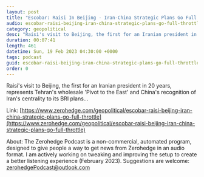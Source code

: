 ```yaml
---
layout: post
title: "Escobar: Raisi In Beijing - Iran-China Strategic Plans Go Full Throttle"
audio: escobar-raisi-beijing-iran-china-strategic-plans-go-full-throttle-0
category: geopolitical
desc: "Raisi's visit to Beijing, the first for an Iranian president in 20 years, represents Tehran's wholesale 'Pivot to the East' and China's recognition of Iran's centrality to its BRI plans..."
duration: 00:07:41
length: 461
datetime: Sun, 19 Feb 2023 04:30:00 +0000
tags: podcast
guid: escobar-raisi-beijing-iran-china-strategic-plans-go-full-throttle-0
order: 0
---
```

Raisi's visit to Beijing, the first for an Iranian president in 20 years, represents Tehran's wholesale 'Pivot to the East' and China's recognition of Iran's centrality to its BRI plans...

Link: [https://www.zerohedge.com/geopolitical/escobar-raisi-beijing-iran-china-strategic-plans-go-full-throttle](https://www.zerohedge.com/geopolitical/escobar-raisi-beijing-iran-china-strategic-plans-go-full-throttle)

About: The Zerohedge Podcast is a non-commercial, automated program, designed to give people a way to get news from Zerohedge in an audio format.  I am actively working on tweaking and improving the setup to create a better listening experience (February 2023).  Suggestions are welcome: [zerohedgePodcast@outlook.com](mailto:zerohedgePodcast@outlook.com)